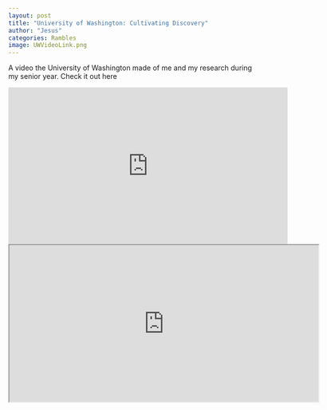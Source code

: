 ```yaml
---
layout: post
title: "University of Washington: Cultivating Discovery"
author: "Jesus"
categories: Rambles
image: UWVideoLink.png
---
```


A video the University of Washington made of me and my research during my senior year. Check it out here

<iframe width="560" height="315" src="https://www.youtube.com/embed/eRAfphm7Eac" frameborder="0" allow="accelerometer; autoplay; encrypted-media; gyroscope; picture-in-picture" allowfullscreen></iframe>


<div align="center">
    <iframe width="620" height="315"
        src="https://www.youtube.com/watch?v=eRAfphm7Eac">
    </iframe>
</div>